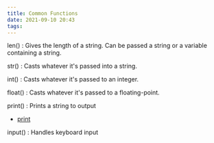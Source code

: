 ```yaml
---
title: Common Functions
date: 2021-09-10 20:43
tags:
---
```


len()
: Gives the length of a string. Can be passed a string or a variable containing
  a string.

str()
:  Casts whatever it's passed into a string.

int()
: Casts whatever it's passed to an integer.

float()
: Casts whatever it's passed to a floating-point.

print()
: Prints a string to output
* [print](20211021063513-print.md)

input()
: Handles keyboard input
